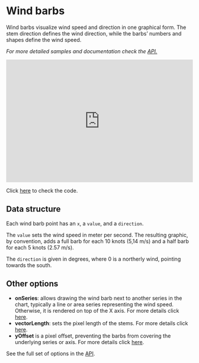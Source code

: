 # Wind barbs

Wind barbs visualize wind speed and direction in one graphical form. The stem direction defines the wind direction, while the barbs’ numbers and shapes define the wind speed.

_For more detailed samples and documentation check the [API.](https://api.highcharts.com/highcharts/plotOptions.windbarb)_

<iframe style="width: 100%; height: 332px; border: none;" src=https://www.highcharts.com/samples/embed/highcharts/demo/windbarb-series allow="fullscreen"></iframe>

Click [here](https://jsfiddle.net/gh/get/library/pure/highcharts/highcharts/tree/master/samples/highcharts/demo/windbarb-series/) to check the code.

## Data structure

Each wind barb point has an `x`, a `value`, and a `direction`.

The `value` sets the wind speed in meter per second. The resulting graphic, by convention, adds a full barb for each 10 knots (5,14 m/s) and a half barb for each 5 knots (2.57 m/s).

The `direction` is given in degrees, where 0 is a northerly wind, pointing towards the south.

## Other options

-   **onSeries**: allows drawing the wind barb next to another series in the chart, typically a line or area series representing the wind speed. Otherwise, it is rendered on top of the X axis. For more details click [here](https://api.highcharts.com/highcharts/plotOptions.windbarb.onSeries).
-   **vectorLength**: sets the pixel length of the stems. For more details click [here](https://api.highcharts.com/highcharts/plotOptions.windbarb.vectorLength).
-   **yOffset** is a pixel offset, preventing the barbs from covering the underlying series or axis. For more details click [here](https://api.highcharts.com/highcharts/plotOptions.windbarb.yOffset).

See the full set of options in the [API](https://api.highcharts.com/highcharts/plotOptions.windbarb).
